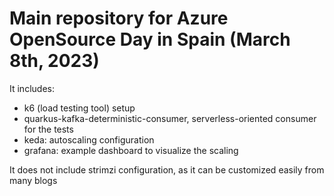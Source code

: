# Main repository for Azure OpenSource Day in Spain (March 8th, 2023)

It includes:

- k6 (load testing tool) setup
- quarkus-kafka-deterministic-consumer, serverless-oriented consumer for the tests
- keda: autoscaling configuration
- grafana: example dashboard to visualize the scaling 

It does not include strimzi configuration, as it can be customized easily from many blogs